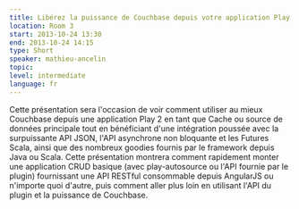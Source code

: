 ```yaml
---
title: Libérez la puissance de Couchbase depuis votre application Play 2
location: Room 3
start: 2013-10-24 13:30
end: 2013-10-24 14:15
type: Short
speaker: mathieu-ancelin
topic: 
level: intermediate
language: fr
---
```


Cette présentation sera l'occasion de voir comment utiliser au mieux Couchbase depuis une application Play 2 en tant que Cache ou source de données principale tout en bénéficiant d'une intégration poussée avec la surpuissante API JSON, l'API asynchrone non bloquante et les Futures Scala, ainsi que des nombreux goodies fournis par le framework depuis Java ou Scala.
Cette présentation montrera comment rapidement monter une application CRUD basique (avec play-autosource ou l'API fournie par le plugin) fournissant une API RESTful consommable depuis AngularJS ou n'importe quoi d'autre, puis comment aller plus loin en utilisant l'API du plugin et la puissance de Couchbase. 
